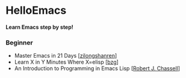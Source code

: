 # HelloEmacs
**Learn Emacs step by step!**<br>

### Beginner
* Master Emacs in 21 Days [[zilongshanren](https://github.com/zilongshanren/)]
* Learn X in Y Minutes Where X=elisp [[bzg](https://github.com/bzg)]
* An Introduction to Programming in Emacs Lisp [[Robert J. Chassell](https://en.wikipedia.org/wiki/Robert_J._Chassell)]
